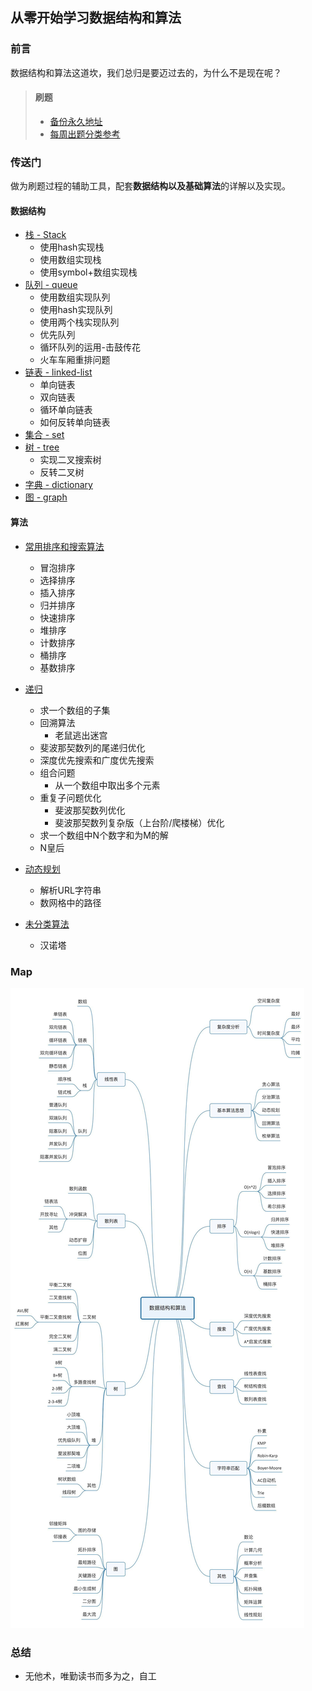 ## 从零开始学习数据结构和算法

### 前言

数据结构和算法这道坎，我们总归是要迈过去的，为什么不是现在呢？

> #### 刷题
> - [备份永久地址](./src/leetcode/)
> - [每周出题分类参考](https://cspiration.com/leetcodeClassification#103)

### 传送门

做为刷题过程的辅助工具，配套**数据结构以及基础算法**的详解以及实现。

#### 数据结构

- [栈 - Stack](./src/data-structure/stack.md)
  - 使用hash实现栈
  - 使用数组实现栈
  - 使用symbol+数组实现栈
- [队列 - queue](./src/data-structure/queue.md)
  - 使用数组实现队列
  - 使用hash实现队列
  - 使用两个栈实现队列
  - 优先队列
  - 循环队列的运用-击鼓传花
  - 火车车厢重排问题
- [链表 - linked-list](./src/data-structure/linked-list.md)
  - 单向链表
  - 双向链表
  - 循环单向链表
  - 如何反转单向链表
- [集合 - set](./src/data-structure/set.md)
- [树 - tree](./src/data-structure/tree.md)
  - 实现二叉搜索树
  - 反转二叉树
- [字典 - dictionary](./src/data-structure/dictionary.md)
- [图 - graph](./src/data-structure/graph.md)

#### 算法

- [常用排序和搜索算法](./src/algorithm/sort)
  - 冒泡排序
  - 选择排序
  - 插入排序
  - 归并排序
  - 快速排序
  - 堆排序
  - 计数排序
  - 桶排序
  - 基数排序

- [递归](./src/algorithm/recursion)
  - 求一个数组的子集
  - 回溯算法
    - 老鼠逃出迷宫
  - 斐波那契数列的尾递归优化
  - 深度优先搜索和广度优先搜索
  - 组合问题
    - 从一个数组中取出多个元素
  - 重复子问题优化
    - 斐波那契数列优化
    - 斐波那契数列复杂版（上台阶/爬楼梯）优化
  - 求一个数组中N个数字和为M的解
  - N皇后
- [动态规划](./src/algorithm/dynamic)
  - 解析URL字符串
  - 数网格中的路径
- [未分类算法](./src/algorithm/uncategorized)
  - 汉诺塔

### Map

![map](./assets/map.jpeg)

### 总结

- 无他术，唯勤读书而多为之，自工